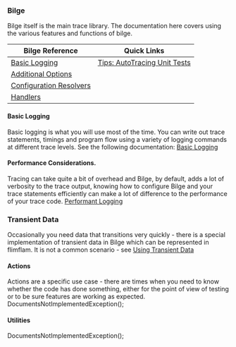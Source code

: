 ### Bilge

Bilge itself is the main trace library.  The documentation here covers using the various features and functions of bilge.

| Bilge Reference | Quick Links    |
|-----------------|----------------|
| [Basic Logging](diags-bilge-basiclogging.md)  | [Tips: AutoTracing Unit Tests](diags-bilge-tips-autoxunit.md) |
| [Additional Options](diags-bilge-options.md)  | |
| [Configuration Resolvers](diags-bilge-configurationResolvers.md) | |
| [Handlers](bilge-handlers-index.md)| |

#### Basic Logging

Basic logging is what you will use most of the time.  You can write out trace statements, timings and program flow using a variety of logging commands at different trace levels.  See the following documentation:
[Basic Logging](diags-bilge-basiclogging.md)

#### Performance Considerations.

Tracing can take quite a bit of overhead and Bilge, by default, adds a lot of verbosity to the trace output, knowing how to configure Bilge and your trace statements efficiently can make a lot of difference to the performance of your trace code.
[Performant Logging](diags-bilge-performance.md)

### Transient Data

Occasionally you need data that transitions very quickly - there is a special implementation of transient data in Bilge which can be represented in flimflam.  It is not a common scenario - see [Using Transient Data](diags-bilge-transientLogging.md)

#### Actions
Actions are a specific use case - there are times when you need to know whether the code has done something, either for the point of view of testing or to be sure features are working as expected.  
DocumentsNotImplementedException();


#### Utilities

DocumentsNotImplementedException();